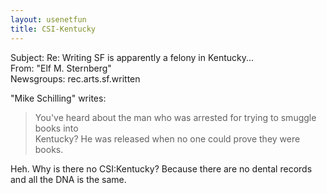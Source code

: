 ```yaml
---   
layout: usenetfun   
title: CSI-Kentucky   
---   
```

   
   
 Subject: Re: Writing SF is apparently a felony in Kentucky...   
From: &quot;Elf M. Sternberg&quot;   
Newsgroups: rec.arts.sf.written   
   
&quot;Mike Schilling&quot; writes:   
> You've heard about the man who was arrested for trying to smuggle books into   
> Kentucky?  He was released when no one could prove they were books.   
   
Heh.  Why is there no CSI:Kentucky?  Because there are no dental records and all the DNA is the same.   
   
   
   

